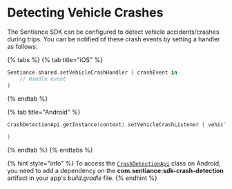 # Detecting Vehicle Crashes

The Sentiance SDK can be configured to detect vehicle accidents/crashes during trips. You can be notified of these crash events by setting a handler as follows:

{% tabs %}
{% tab title="iOS" %}
```swift
Sentiance.shared.setVehicleCrashHandler { crashEvent in
    // Handle event
}
```
{% endtab %}

{% tab title="Android" %}
```kotlin
CrashDetectionApi.getInstance(context).setVehicleCrashListener { vehicleCrashEvent ->

}
```
{% endtab %}
{% endtabs %}

{% hint style="info" %}
To access the [`CrashDetectionApi`](../api-reference/android/crashdetectionapi.md) class on Android, you need to add a dependency on the **com.sentiance:sdk-crash-detection** artifact in your app's _build.gradle_ file.
{% endhint %}
